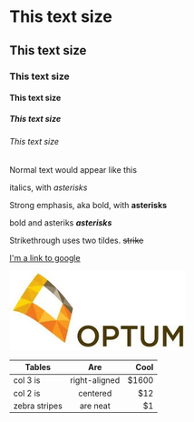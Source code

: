 # This text size
## This text size
### This text size
#### This text size
##### This text size
###### This text size




Normal text would appear like this


italics, with *asterisks* 

Strong emphasis, aka bold, with **asterisks**

bold and asteriks **_asterisks_** 

Strikethrough uses two tildes. ~~strike~~

[I'm a link to google](https://www.google.com)

![alt text](https://github.com/Phemix/testout/blob/master/optum.jpg "This text will show when you hover over the picture")


| Tables        | Are           | Cool  |
| ------------- |:-------------:| -----:|
| col 3 is      | right-aligned | $1600 |
| col 2 is      | centered      |   $12 |
| zebra stripes | are neat      |    $1 |

